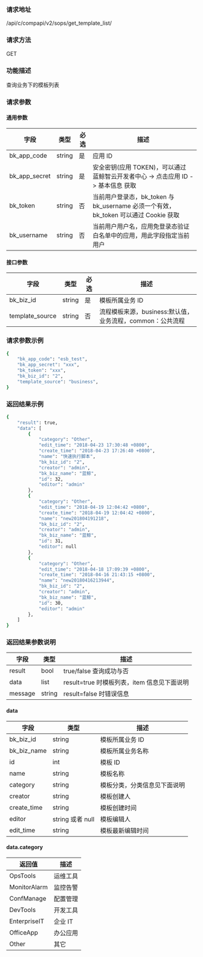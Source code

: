 
### 请求地址

/api/c/compapi/v2/sops/get_template_list/



### 请求方法

GET


### 功能描述

查询业务下的模板列表

### 请求参数


#### 通用参数

| 字段 | 类型 | 必选 |  描述 |
|-----------|------------|--------|------------|
| bk_app_code  |  string    | 是 | 应用 ID     |
| bk_app_secret|  string    | 是 | 安全密钥(应用 TOKEN)，可以通过 蓝鲸智云开发者中心 -&gt; 点击应用 ID -&gt; 基本信息 获取 |
| bk_token     |  string    | 否 | 当前用户登录态，bk_token 与 bk_username 必须一个有效，bk_token 可以通过 Cookie 获取 |
| bk_username  |  string    | 否 | 当前用户用户名，应用免登录态验证白名单中的应用，用此字段指定当前用户 |

#### 接口参数

| 字段          |  类型       | 必选   |  描述             |
|---------------|------------|--------|-------------------|
| bk_biz_id     |  string    | 是     | 模板所属业务 ID     |
| template_source | string   | 否     | 流程模板来源，business:默认值，业务流程，common：公共流程 |

### 请求参数示例

```bash
{
    "bk_app_code": "esb_test",
    "bk_app_secret": "xxx",
    "bk_token": "xxx",
    "bk_biz_id": "2",
    "template_source": "business",
}
```

### 返回结果示例

```bash
{
    "result": true,
    "data": [
        {
            "category": "Other",
            "edit_time": "2018-04-23 17:30:48 +0800",
            "create_time": "2018-04-23 17:26:40 +0800",
            "name": "快速执行脚本",
            "bk_biz_id": "2",
            "creator": "admin",
            "bk_biz_name": "蓝鲸",
            "id": 32,
            "editor": "admin"
        },
        {
            "category": "Other",
            "edit_time": "2018-04-19 12:04:42 +0800",
            "create_time": "2018-04-19 12:04:42 +0800",
            "name": "new201804191218",
            "bk_biz_id": "2",
            "creator": "admin",
            "bk_biz_name": "蓝鲸",
            "id": 31,
            "editor": null
        },
        {
            "category": "Other",
            "edit_time": "2018-04-18 17:09:39 +0800",
            "create_time": "2018-04-16 21:43:15 +0800",
            "name": "new20180416213944",
            "bk_biz_id": "2",
            "creator": "admin",
            "bk_biz_name": "蓝鲸",
            "id": 30,
            "editor": "admin"
        },
    ]
}
```

### 返回结果参数说明

| 字段      | 类型      | 描述      |
|-----------|----------|-----------|
| result    | bool     | true/false 查询成功与否 |
| data      | list     | result=true 时模板列表，item 信息见下面说明 |
| message   | string   | result=false 时错误信息 |

#### data

| 字段      | 类型      | 描述      |
|-----------|----------|-----------|
|  bk_biz_id      |    string    |      模板所属业务 ID     |
|  bk_biz_name      |    string    |      模板所属业务名称    |
|  id      |    int    |      模板 ID    |
|  name      |    string    |      模板名称    |
|  category      |    string    |      模板分类，分类信息见下面说明    |
|  creator      |    string    |      模板创建人   |
|  create_time      |    string    |      模板创建时间   |
|  editor      |    string 或者 null    |      模板编辑人   |
|  edit_time      |    string   |      模板最新编辑时间   |

#### data.category

| 返回值        | 描述     |
|--------------|----------|
| OpsTools     | 运维工具  |
| MonitorAlarm | 监控告警  |
| ConfManage   | 配置管理  |
| DevTools     | 开发工具  |
| EnterpriseIT | 企业 IT   |
| OfficeApp    | 办公应用  |
| Other        | 其它     |